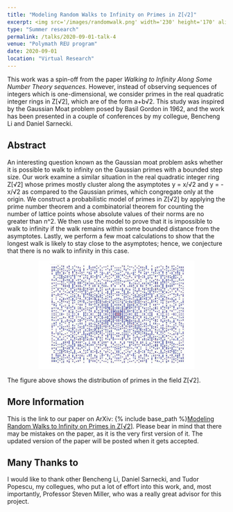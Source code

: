 ```yaml
---
title: "Modeling Random Walks to Infinity on Primes in Z[√2]" 
excerpt: <img src='/images/randomwalk.png' width='230' height='170' align="right" hspace="20"> This work was a spin-off from the paper *Walking to Infinity Along Some Number Theory sequences.* However, instead of observing sequences of integers which are one-dimensional, we consider primes in the real quadratic integer rings in Z[√2], which are of the form a+b√2. This study was inspired by the Gaussian Moat problem posed by Basil Gordon in 1962, and the work has been presented in a couple of conferences by my collegue, Bencheng Li and Daniel Sarnecki. 
type: "Summer research"
permalink: /talks/2020-09-01-talk-4
venue: "Polymath REU program"
date: 2020-09-01
location: "Virtual Research"
---
```


This work was a spin-off from the paper *Walking to Infinity Along Some Number Theory sequences.* However, instead of observing sequences of integers which is one-dimensional, we consider primes in the real quadratic integer rings in Z\[√2\], which are of the form a+b√2. This study was inspired by the Gaussian Moat problem posed by Basil Gordon in 1962, and the work has been presented in a couple of conferences by my collegue, Bencheng Li and Daniel Sarnecki. 

**Abstract**
------

An interesting question known as the Gaussian moat problem asks whether it is possible to walk to infinity on the Gaussian primes with a bounded step size. Our work examine a similar situation in the real quadratic integer ring Z\[√2\] whose primes mostly cluster along the asymptotes y = x/√2 and y = -x/√2 as compared to the Gaussian primes, which congregate only at the origin. We construct a probabilistic model of primes in Z\[√2\] by applying the prime number theorem and a combinatorial theorem for counting the number of lattice points whose absolute values of their norms are no greater than n^2. We then use the model to prove that it is impossible to walk to infinity if the walk remains within some bounded distance from the asymptotes. Lastly, we perform a few moat calculations to show that the longest walk is likely to stay close to the asymptotes; hence, we conjecture that there is no walk to infinity in this case.


<p align="center">
  <img width="360" height="250" src="/images/primes.png">
</p>

The figure above shows the distribution of primes in the field Z\[√2\]. 

**More Information**
------

This is the link to our paper on ArXiv: {% include base_path %}[Modeling Random Walks to Infinity on Primes in Z[√2]](https://arxiv.org/abs/2011.07386). Please bear in mind that there may be mistakes on the paper, as it is the very first version of it. The updated version of the paper will be posted when it gets accepted. 

**Many Thanks to**
------
I would like to thank other Bencheng Li, Daniel Sarnecki, and Tudor Popescu, my collegues, who put a lot of effort into this work, and, most importantly, Professor Steven Miller, who was a really great advisor for this project.  




